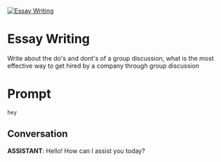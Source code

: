 
[![Essay  Writing](https://flow-prompt-covers.s3.us-west-1.amazonaws.com/icon/realistic/real_3.png)]()
# Essay  Writing 
Write about the do's and dont's of a group discussion, what is the most effective way to get hired  by a company through group discussion

# Prompt

```
hey
```

## Conversation

**ASSISTANT**: Hello! How can I assist you today?


